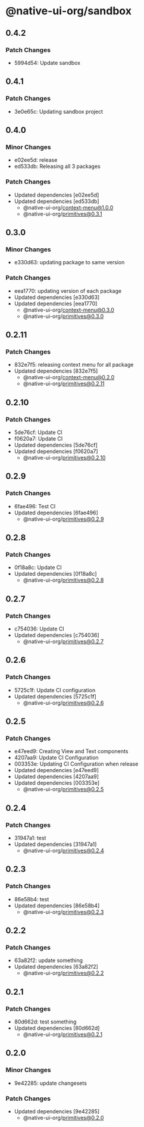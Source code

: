 # @native-ui-org/sandbox

## 0.4.2

### Patch Changes

- 5994d54: Update sandbox

## 0.4.1

### Patch Changes

- 3e0e65c: Updating sandbox project

## 0.4.0

### Minor Changes

- e02ee5d: release
- ed533db: Releasing all 3 packages

### Patch Changes

- Updated dependencies [e02ee5d]
- Updated dependencies [ed533db]
  - @native-ui-org/context-menu@1.0.0
  - @native-ui-org/primitives@0.3.1

## 0.3.0

### Minor Changes

- e330d63: updating package to same version

### Patch Changes

- eea1770: updating version of each package
- Updated dependencies [e330d63]
- Updated dependencies [eea1770]
  - @native-ui-org/context-menu@0.3.0
  - @native-ui-org/primitives@0.3.0

## 0.2.11

### Patch Changes

- 832e7f5: releasing context menu for all package
- Updated dependencies [832e7f5]
  - @native-ui-org/context-menu@0.2.0
  - @native-ui-org/primitives@0.2.11

## 0.2.10

### Patch Changes

- 5de76cf: Update CI
- f0620a7: Update CI
- Updated dependencies [5de76cf]
- Updated dependencies [f0620a7]
  - @native-ui-org/primitives@0.2.10

## 0.2.9

### Patch Changes

- 6fae496: Test CI
- Updated dependencies [6fae496]
  - @native-ui-org/primitives@0.2.9

## 0.2.8

### Patch Changes

- 0f18a8c: Update CI
- Updated dependencies [0f18a8c]
  - @native-ui-org/primitives@0.2.8

## 0.2.7

### Patch Changes

- c754036: Update CI
- Updated dependencies [c754036]
  - @native-ui-org/primitives@0.2.7

## 0.2.6

### Patch Changes

- 5725c1f: Update CI configuration
- Updated dependencies [5725c1f]
  - @native-ui-org/primitives@0.2.6

## 0.2.5

### Patch Changes

- e47eed9: Creating View and Text components
- 4207aa9: Update CI Configuration
- 003353e: Updating CI Configuration when release
- Updated dependencies [e47eed9]
- Updated dependencies [4207aa9]
- Updated dependencies [003353e]
  - @native-ui-org/primitives@0.2.5

## 0.2.4

### Patch Changes

- 31947a1: test
- Updated dependencies [31947a1]
  - @native-ui-org/primitives@0.2.4

## 0.2.3

### Patch Changes

- 86e58b4: test
- Updated dependencies [86e58b4]
  - @native-ui-org/primitives@0.2.3

## 0.2.2

### Patch Changes

- 63a82f2: update something
- Updated dependencies [63a82f2]
  - @native-ui-org/primitives@0.2.2

## 0.2.1

### Patch Changes

- 80d662d: test something
- Updated dependencies [80d662d]
  - @native-ui-org/primitives@0.2.1

## 0.2.0

### Minor Changes

- 9e42285: update changesets

### Patch Changes

- Updated dependencies [9e42285]
  - @native-ui-org/primitives@0.2.0

